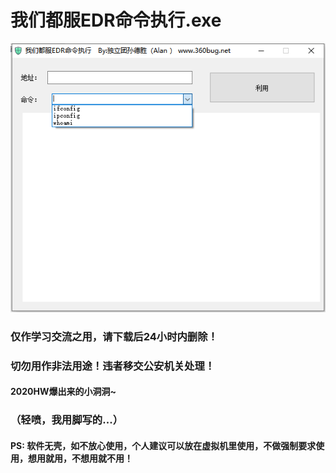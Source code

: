 # 我们都服EDR命令执行.exe

![](./img/1.png)

### 仅作学习交流之用，请下载后24小时内删除！

### 切勿用作非法用途！违者移交公安机关处理！

#### 2020HW爆出来的小洞洞~

### （轻喷，我用脚写的...）

#### PS: 软件无壳，如不放心使用，个人建议可以放在虚拟机里使用，不做强制要求使用，想用就用，不想用就不用！ 
